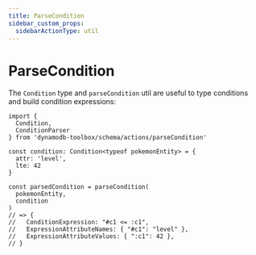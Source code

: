 ```yaml
---
title: ParseCondition
sidebar_custom_props:
  sidebarActionType: util
---
```


# ParseCondition

The `Condition` type and `parseCondition` util are useful to type conditions and build condition expressions:

```tsx
import {
  Condition,
  ConditionParser
} from 'dynamodb-toolbox/schema/actions/parseCondition'

const condition: Condition<typeof pokemonEntity> = {
  attr: 'level',
  lte: 42
}

const parsedCondition = parseCondition(
  pokemonEntity,
  condition
)
// => {
//   ConditionExpression: "#c1 <= :c1",
//   ExpressionAttributeNames: { "#c1": "level" },
//   ExpressionAttributeValues: { ":c1": 42 },
// }
```

